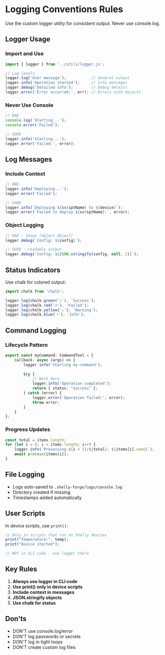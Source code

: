 # Logging Conventions Rules

Use the custom logger utility for consistent output. Never use console.log.

## Logger Usage

### Import and Use
```typescript
import { logger } from '../utils/logger.js';

// Log levels
logger.log('User message');           // General output
logger.info('Operation started');     // Info messages
logger.debug('Detailed info');        // Debug details
logger.error('Error occurred:', err); // Errors with objects
```

### Never Use Console
```typescript
// BAD
console.log('Starting...');
console.error('Failed');

// GOOD
logger.info('Starting...');
logger.error('Failed:', error);
```

## Log Messages

### Include Context
```typescript
// BAD
logger.info('Deploying...');
logger.error('Failed');

// GOOD
logger.info(`Deploying ${scriptName} to ${device}`);
logger.error(`Failed to deploy ${scriptName}:`, error);
```

### Object Logging
```typescript
// BAD - shows [object Object]
logger.debug(`Config: ${config}`);

// GOOD - readable output
logger.debug(`Config: ${JSON.stringify(config, null, 2)}`);
```

## Status Indicators

Use chalk for colored output:
```typescript
import chalk from 'chalk';

logger.log(chalk.green('✓'), 'Success');
logger.log(chalk.red('✗'), 'Failed');
logger.log(chalk.yellow('⚠'), 'Warning');
logger.log(chalk.blue('ℹ'), 'Info');
```

## Command Logging

### Lifecycle Pattern
```typescript
export const myCommand: CommandTool = {
    callback: async (args) => {
        logger.info('Starting my-command');
        
        try {
            // Work here
            logger.info('Operation completed');
            return { status: "success" };
        } catch (error) {
            logger.error('Operation failed:', error);
            throw error;
        }
    }
};
```

### Progress Updates
```typescript
const total = items.length;
for (let i = 0; i < items.length; i++) {
    logger.info(`Processing ${i + 1}/${total}: ${items[i].name}`);
    await process(items[i]);
}
```

## File Logging

- Logs auto-saved to `.shelly-forge/logs/console.log`
- Directory created if missing
- Timestamps added automatically

## User Scripts

In device scripts, use `print()`:
```typescript
// Only in scripts that run on Shelly devices
print("Temperature:", temp);
print("Device started");

// NOT in CLI code - use logger there
```

## Key Rules

1. **Always use logger in CLI code**
2. **Use print() only in device scripts**
3. **Include context in messages**
4. **JSON.stringify objects**
5. **Use chalk for status**

## Don'ts

- DON'T use console.log/error
- DON'T log passwords or secrets
- DON'T log in tight loops
- DON'T create custom log files